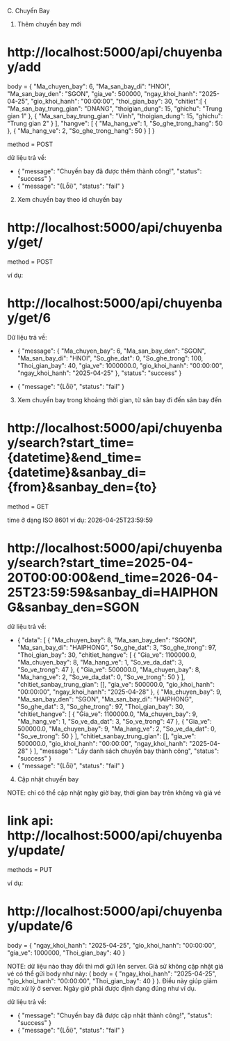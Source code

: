 C. Chuyến Bay


1. Thêm chuyến bay mới

# http://localhost:5000/api/chuyenbay/add
body = {
    "Ma_chuyen_bay": 6,
    "Ma_san_bay_di": "HNOI",
    "Ma_san_bay_den": "SGON",
    "gia_ve": 500000,
    "ngay_khoi_hanh": "2025-04-25",
    "gio_khoi_hanh": "00:00:00",
    "thoi_gian_bay": 30,
    "chitiet":[
        {
            "Ma_san_bay_trung_gian": "DNANG",
            "thoigian_dung": 15,
            "ghichu": "Trung gian 1"
        },
        {
            "Ma_san_bay_trung_gian": "Vinh",
            "thoigian_dung": 15,
            "ghichu": "Trung gian 2"
        }
    ],
    "hangve": [
        {
            "Ma_hang_ve": 1,
            "So_ghe_trong_hang": 50
        },
        {
            "Ma_hang_ve": 2,
            "So_ghe_trong_hang": 50
        }
    ]
}    

method = POST
  
dữ liệu trả về:
- {
    "message": "Chuyến bay đã được thêm thành công!",
    "status": "success"
}
- {
    "message": "{Lỗi}",
    "status": "fail"
}


2. Xem chuyến bay theo id chuyến bay
# http://localhost:5000/api/chuyenbay/get/<id>
method = POST

ví dụ:
# http://localhost:5000/api/chuyenbay/get/6

Dữ liệu trả về:
- {
    "message": {
        "Ma_chuyen_bay": 6,
        "Ma_san_bay_den": "SGON",
        "Ma_san_bay_di": "HNOI",
        "So_ghe_dat": 0,
        "So_ghe_trong": 100,
        "Thoi_gian_bay": 40,
        "gia_ve": 1000000.0,
        "gio_khoi_hanh": "00:00:00",
        "ngay_khoi_hanh": "2025-04-25"
    },
    "status": "success"
}

- {
    "message": "{Lỗi}",
    "status": "fail"
}


3. Xem chuyến bay trong khoảng thời gian, từ sân bay đi đến sân bay đến
# http://localhost:5000/api/chuyenbay/search?start_time={datetime}&end_time={datetime}&sanbay_di={from}&sanbay_den={to}

method = GET

time ở dạng ISO 8601 
ví dụ: 2026-04-25T23:59:59

# http://localhost:5000/api/chuyenbay/search?start_time=2025-04-20T00:00:00&end_time=2026-04-25T23:59:59&sanbay_di=HAIPHONG&sanbay_den=SGON

dữ liệu trả về:
- {
    "data": [
        {
            "Ma_chuyen_bay": 8,
            "Ma_san_bay_den": "SGON",
            "Ma_san_bay_di": "HAIPHONG",
            "So_ghe_dat": 3,
            "So_ghe_trong": 97,
            "Thoi_gian_bay": 30,
            "chitiet_hangve": [
                {
                    "Gia_ve": 1100000.0,
                    "Ma_chuyen_bay": 8,
                    "Ma_hang_ve": 1,
                    "So_ve_da_dat": 3,
                    "So_ve_trong": 47
                },
                {
                    "Gia_ve": 500000.0,
                    "Ma_chuyen_bay": 8,
                    "Ma_hang_ve": 2,
                    "So_ve_da_dat": 0,
                    "So_ve_trong": 50
                }
            ],
            "chitiet_sanbay_trung_gian": [],
            "gia_ve": 500000.0,
            "gio_khoi_hanh": "00:00:00",
            "ngay_khoi_hanh": "2025-04-28"
        },
        {
            "Ma_chuyen_bay": 9,
            "Ma_san_bay_den": "SGON",
            "Ma_san_bay_di": "HAIPHONG",
            "So_ghe_dat": 3,
            "So_ghe_trong": 97,
            "Thoi_gian_bay": 30,
            "chitiet_hangve": [
                {
                    "Gia_ve": 1100000.0,
                    "Ma_chuyen_bay": 9,
                    "Ma_hang_ve": 1,
                    "So_ve_da_dat": 3,
                    "So_ve_trong": 47
                },
                {
                    "Gia_ve": 500000.0,
                    "Ma_chuyen_bay": 9,
                    "Ma_hang_ve": 2,
                    "So_ve_da_dat": 0,
                    "So_ve_trong": 50
                }
            ],
            "chitiet_sanbay_trung_gian": [],
            "gia_ve": 500000.0,
            "gio_khoi_hanh": "00:00:00",
            "ngay_khoi_hanh": "2025-04-28"
        }
    ],
    "message": "Lấy danh sách chuyến bay thành công",
    "status": "success"
}
- {
    "message": "{Lỗi}",
    "status": "fail"
}



4. Cập nhật chuyến bay

NOTE: chỉ có thể cập nhật ngày giờ bay, thời gian bay trên không và giá vé

# link api: http://localhost:5000/api/chuyenbay/update/<id>
methods = PUT

ví dụ:
# http://localhost:5000/api/chuyenbay/update/6

body = {
    "ngay_khoi_hanh": "2025-04-25",
    "gio_khoi_hanh": "00:00:00",
    "gia_ve": 1000000,
    "Thoi_gian_bay": 40
}

NOTE: dữ liệu nào thay đổi thì mới gửi lên server. Giả sử không cập nhật giá vé có thể gửi body như này: (
    body = {
    "ngay_khoi_hanh": "2025-04-25",
    "gio_khoi_hanh": "00:00:00",
    "Thoi_gian_bay": 40
    }
). Điều này giúp giảm mức xử lý ở server. Ngày giờ phải được định dạng đúng như ví dụ.


dữ liệu trả về: 

- {
    "message": "Chuyến bay đã được cập nhật thành công!",
    "status": "success"
}
- {
    "message": "{Lỗi}",
    "status": "fail"
}
